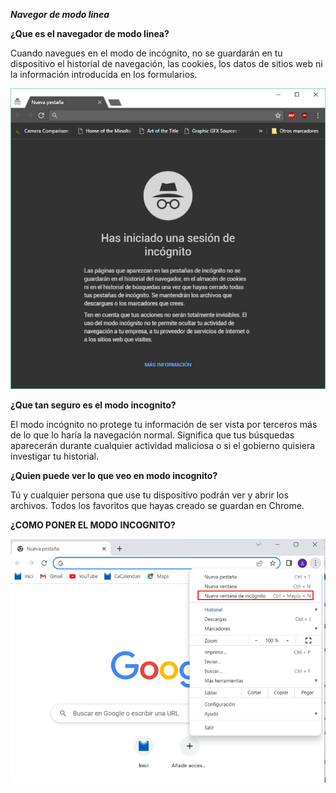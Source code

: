 _**Navegor de modo linea**_

**¿Que es el navegador de modo linea?**

Cuando navegues en el modo de incógnito, no se guardarán en tu dispositivo el historial de navegación, las cookies, los datos de sitios web ni la información introducida en los formularios.

![Incognito](https://github.com/100007821/SXM2_M8UF1A1_HistoriaWeb_1993_NavegadorModoLinea__AlexNaranjo/blob/main/incog-730x696.png)

**¿Que tan seguro es el modo incognito?**

El modo incógnito no protege tu información de ser vista por terceros más de lo que lo haría la navegación normal. Significa que tus búsquedas aparecerán durante cualquier actividad maliciosa o si el gobierno quisiera investigar tu historial.

**¿Quien puede ver lo que veo en modo incognito?**

Tú y cualquier persona que use tu dispositivo podrán ver y abrir los archivos. Todos los favoritos que hayas creado se guardan en Chrome.

**¿COMO PONER EL MODO INCOGNITO?**

![INCOGNITO](https://github.com/100007821/SXM2_M8UF1A1_HistoriaWeb_1993_NavegadorModoLinea__AlexNaranjo/blob/main/modo%20incognito.png)
